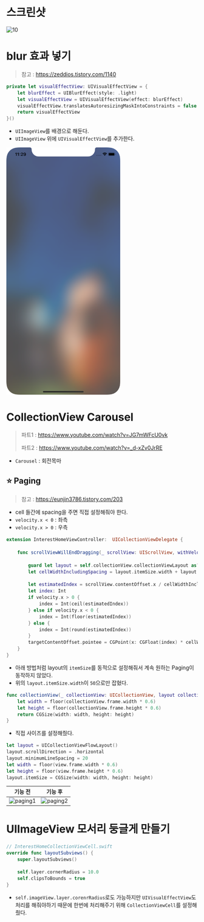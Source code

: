 # 스크린샷
![10](https://github.com/hhhan0315/Swift-30-Projects/blob/main/10_Interests/10.gif)

# blur 효과 넣기
> 참고 : https://zeddios.tistory.com/1140
```swift
private let visualEffectView: UIVisualEffectView = {
    let blurEffect = UIBlurEffect(style: .light)
    let visualEffectView = UIVisualEffectView(effect: blurEffect)
    visualEffectView.translatesAutoresizingMaskIntoConstraints = false
    return visualEffectView
}()
```
- `UIImageView`를 배경으로 해둔다.
- `UIImageView` 위에 `UIVisualEffectView`를 추가한다.

<img src="https://github.com/hhhan0315/Swift-30-Projects/blob/main/10_Interests/blur.png" width=300>

# CollectionView Carousel
> 파트1 : https://www.youtube.com/watch?v=JG7mWFcU0vk
> 
> 파트2 : https://www.youtube.com/watch?v=_d-xZv0JrRE
- `Carousel` : 회전목마
## ⭐️ Paging
> 참고 : https://eunjin3786.tistory.com/203
- cell 들간에 spacing을 주면 직접 설정해줘야 한다.
- `velocity.x < 0` : 좌측
- `velocity.x > 0` : 우측
```swift
extension InterestHomeViewController:  UICollectionViewDelegate {
    
    func scrollViewWillEndDragging(_ scrollView: UIScrollView, withVelocity velocity: CGPoint, targetContentOffset: UnsafeMutablePointer<CGPoint>) {
        
        guard let layout = self.collectionView.collectionViewLayout as? UICollectionViewFlowLayout else { return }
        let cellWidthIncludingSpacing = layout.itemSize.width + layout.minimumLineSpacing
        
        let estimatedIndex = scrollView.contentOffset.x / cellWidthIncludingSpacing
        let index: Int
        if velocity.x > 0 {
            index = Int(ceil(estimatedIndex))
        } else if velocity.x < 0 {
            index = Int(floor(estimatedIndex))
        } else {
            index = Int(round(estimatedIndex))
        }
        targetContentOffset.pointee = CGPoint(x: CGFloat(index) * cellWidthIncludingSpacing, y: 0)
    }
}
```
- 아래 방법처럼 layout의 `itemSize`를 동적으로 설정해줘서 계속 원하는 Paging이 동작하지 않았다.
- 위의 `layout.itemSize.width`이 `50`으로만 잡혔다.
```swift
func collectionView(_ collectionView: UICollectionView, layout collectionViewLayout: UICollectionViewLayout, sizeForItemAt indexPath: IndexPath) -> CGSize {
    let width = floor(collectionView.frame.width * 0.6)
    let height = floor(collectionView.frame.height * 0.6)
    return CGSize(width: width, height: height)
}
```
- 직접 사이즈를 설정해줬다.
```swift
let layout = UICollectionViewFlowLayout()
layout.scrollDirection = .horizontal
layout.minimumLineSpacing = 20
let width = floor(view.frame.width * 0.6)
let height = floor(view.frame.height * 0.6)
layout.itemSize = CGSize(width: width, height: height)
```

|기능 전|기능 후|
|--|--|
|![paging1](https://github.com/hhhan0315/Swift-30-Projects/blob/main/10_Interests/paging1.gif)|![paging2](https://github.com/hhhan0315/Swift-30-Projects/blob/main/10_Interests/paging2.gif)|

# UIImageView 모서리 둥글게 만들기
```swift
// InterestHomeCollectionViewCell.swift
override func layoutSubviews() {
    super.layoutSubviews()
    
    self.layer.cornerRadius = 10.0
    self.clipsToBounds = true
}
```
- `self.imageView.layer.corenrRadius`로도 가능하지만 `UIVisualEffectView`도 처리를 해줘야하기 때문에 한번에 처리해주기 위해 `CollectionViewCell`를 설정해줬다.

